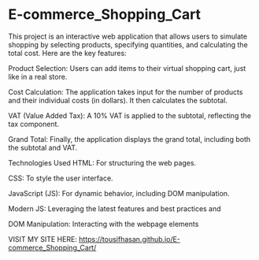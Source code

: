 ﻿# E-commerce_Shopping_Cart
This project is an interactive web application that allows users to simulate shopping by selecting products, specifying quantities, and calculating the total cost. Here are the key features:

Product Selection: Users can add items to their virtual shopping cart, just like in a real store.

Cost Calculation: The application takes input for the number of products and their individual costs (in dollars). It then calculates the subtotal.

VAT (Value Added Tax): A 10% VAT is applied to the subtotal, reflecting the tax component.

Grand Total: Finally, the application displays the grand total, including both the subtotal and VAT.

Technologies Used
HTML: For structuring the web pages.

CSS: To style the user interface.

JavaScript (JS): For dynamic behavior, including DOM manipulation.

Modern JS: Leveraging the latest features and best practices and 

DOM Manipulation: Interacting with the webpage elements

VISIT MY SITE HERE: https://tousifhasan.github.io/E-commerce_Shopping_Cart/
